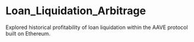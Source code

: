 # Loan_Liquidation_Arbitrage
Explored historical profitability of loan liquidation within the AAVE protocol built on Ethereum.
